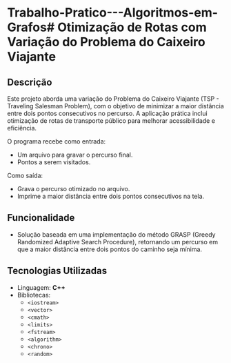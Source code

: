 # Trabalho-Pratico---Algoritmos-em-Grafos# **Otimização de Rotas com Variação do Problema do Caixeiro Viajante**

## **Descrição**
Este projeto aborda uma variação do Problema do Caixeiro Viajante (TSP - Traveling Salesman Problem), com o objetivo de minimizar a maior distância entre dois pontos consecutivos no percurso. A aplicação prática inclui otimização de rotas de transporte público para melhorar acessibilidade e eficiência.

O programa recebe como entrada:
- Um arquivo para gravar o percurso final.
- Pontos a serem visitados.

Como saída:
- Grava o percurso otimizado no arquivo.
- Imprime a maior distância entre dois pontos consecutivos na tela.

## **Funcionalidade**
- Solução baseada em uma implementação do método GRASP (Greedy Randomized Adaptive Search Procedure), retornando um percurso em que a maior distância entre dois pontos do caminho seja mínima.

## **Tecnologias Utilizadas**
- Linguagem: **C++**
- Bibliotecas:
  - `<iostream>`
  - `<vector>`
  - `<cmath>`
  - `<limits>`
  - `<fstream>`
  - `<algorithm>`
  - `<chrono>`
  - `<random>`
